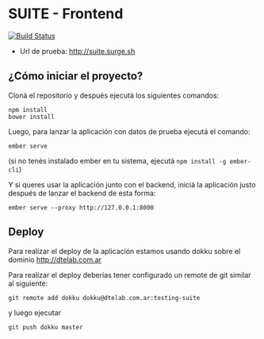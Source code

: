 # SUITE - Frontend

[![Build Status](https://travis-ci.org/Dte-ba/suite-frontend.svg?branch=master)](https://travis-ci.org/Dte-ba/suite-frontend)

- Url de prueba: http://suite.surge.sh


## ¿Cómo iniciar el proyecto?

Cloná el repositorio y después ejecutá los siguientes
comandos:


```
npm install
bower install
```

Luego, para lanzar la aplicación con datos de prueba ejecutá el comando:


```
ember serve
```

(si no tenés instalado ember en tu sistema, ejecutá `npm install -g ember-cli`)

Y si queres usar la aplicación junto con el backend, iniciá la aplicación
justo después de lanzar el backend de esta forma:


```
ember serve --proxy http://127.0.0.1:8000
```


## Deploy

Para realizar el deploy de la aplicación estamos usando dokku sobre
el dominio http://dtelab.com.ar

Para realizar el deploy deberías tener configurado un remote de git
similar al siguiente:

```
git remote add dokku dokku@dtelab.com.ar:testing-suite
```

y luego ejecutar

```
git push dokku master
```
